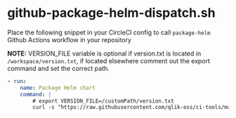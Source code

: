 # github-package-helm-dispatch.sh

Place the following snippet in your CircleCI config to call `package-helm` Github Actions workflow in your repository

**NOTE:** VERSION_FILE variable is optional if version.txt is located in `/workspace/version.txt`, if located elsewhere comment out the export command and set the correct path.

```yaml
- run:
    name: Package Helm chart
    command: |
        # export VERSION_FILE=/customPath/version.txt
        curl -s "https://raw.githubusercontent.com/qlik-oss/ci-tools/master/scripts-circleci/github-package-helm-dispatch.sh" | bash
```
